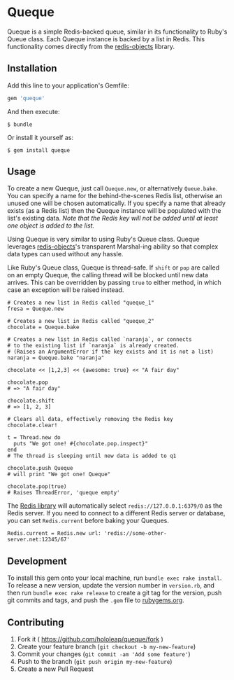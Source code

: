 # Queque

Queque is a simple Redis-backed queue, similar in its functionality to Ruby's Queue class. Each Queque instance is backed by a list in Redis. This functionality comes directly from the [redis-objects](https://github.com/nateware/redis-objects) library.

## Installation

Add this line to your application's Gemfile:

```ruby
gem 'queque'
```

And then execute:

    $ bundle

Or install it yourself as:

    $ gem install queque

## Usage

To create a new Queque, just call `Queque.new`, or alternatively `Queue.bake`. You can specify a name for the behind-the-scenes Redis list, otherwise an unused one will be chosen automatically. If you specify a name that already exists (as a Redis list) then the Queque instance will be populated with the list's existing data. _Note that the Redis key will not be added until at least one object is added to the list._

Using Queque is very similar to using Ruby's Queue class. Queque leverages [redis-objects](https://github.com/nateware/redis-objects)'s transparent Marshal-ing ability so that complex data types can used without any hassle. 

Like Ruby's Queue class, Queque is thread-safe. If `shift` or `pop` are called on an empty Queque, the calling thread will be blocked until new data arrives. This can be overridden by passing `true` to either method, in which case an exception will be raised instead.

    # Creates a new list in Redis called "queque_1"
    fresa = Queque.new
    
    # Creates a new list in Redis called "queque_2"
    chocolate = Queque.bake
    
    # Creates a new list in Redis called `naranja`, or connects
    # to the existing list if `naranja` is already created.
    # (Raises an ArgumentError if the key exists and it is not a list)
    naranja = Queque.bake "naranja"
    
    chocolate << [1,2,3] << {awesome: true} << "A fair day"
    
    chocolate.pop
    # => "A fair day"
    
    chocolate.shift
    # => [1, 2, 3]
    
    # Clears all data, effectively removing the Redis key
    chocolate.clear!
    
    t = Thread.new do
      puts "We got one! #{chocolate.pop.inspect}"
    end
    # The thread is sleeping until new data is added to q1
    
    chocolate.push Queque
    # will print "We got one! Queque"
    
    chocolate.pop(true)
    # Raises ThreadError, 'queque empty'
    
The [Redis library](https://github.com/redis/redis-rb) will automatically select `redis://127.0.0.1:6379/0` as the Redis server. If you need to connect to a different Redis server or database, you can set `Redis.current` before baking your Queques.

    Redis.current = Redis.new url: 'redis://some-other-server.net:12345/67' 
    


## Development

To install this gem onto your local machine, run `bundle exec rake install`. To release a new version, update the version number in `version.rb`, and then run `bundle exec rake release` to create a git tag for the version, push git commits and tags, and push the `.gem` file to [rubygems.org](https://rubygems.org).

## Contributing

1. Fork it ( https://github.com/hololeap/queque/fork )
2. Create your feature branch (`git checkout -b my-new-feature`)
3. Commit your changes (`git commit -am 'Add some feature'`)
4. Push to the branch (`git push origin my-new-feature`)
5. Create a new Pull Request
